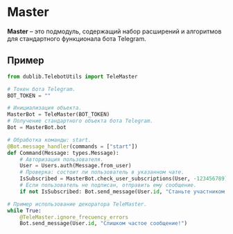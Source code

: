 # Master
**Master** – это подмодуль, содержащий набор расширений и алгоритмов для стандартного функционала бота Telegram.

## Пример
```Python
from dublib.TelebotUtils import TeleMaster

# Токен бота Telegram.
BOT_TOKEN = ""

# Инициализация объекта.
MasterBot = TeleMaster(BOT_TOKEN)
# Получение стандартного объекта бота Telegram.
Bot = MasterBot.bot

# Обработка команды: start.
@Bot.message_handler(commands = ["start"])
def Command(Message: types.Message):
	# Авторизация пользователя.
	User = Users.auth(Message.from_user)
	# Проверка: состоит ли пользователь в указанном чате.
	IsSubscribed = MasterBot.check_user_subscriptions(User, -123456789)
	# Если пользователь не подписан, отправить ему сообщение.
	if not IsSubscribed: Bot.send_message(User.id, "Станьте участником чата -123456789!")

# Пример использование декоратора TeleMaster.
while True: 
	@TeleMaster.ignore_frecuency_errors
	Bot.send_message(User.id, "Слишком частое сообщение!")
```